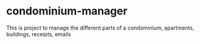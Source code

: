 # condominium-manager

This is project to manage the different parts of a condominium, apartments, buildings, receipts, emails
